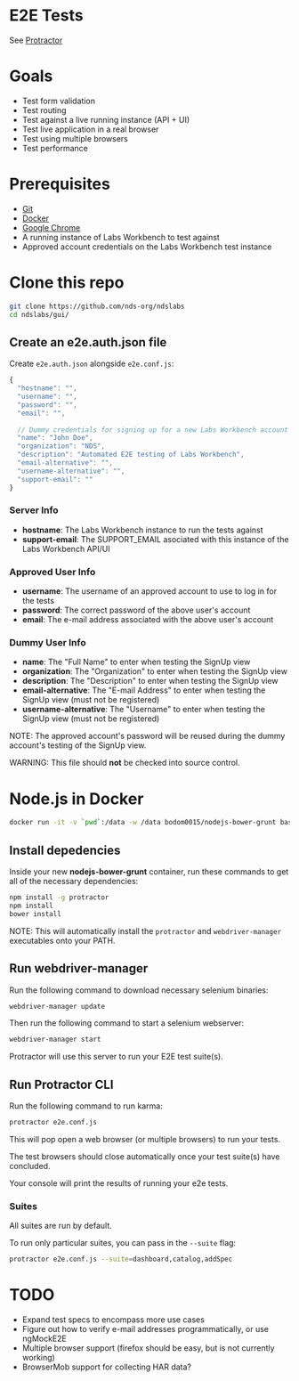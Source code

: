 # E2E Tests

See [Protractor](https://github.com/angular/protractor)

# Goals
* Test form validation
* Test routing
* Test against a live running instance (API + UI)
* Test live application in a real browser
* Test using multiple browsers
* Test performance

# Prerequisites
* [Git](https://git-scm.com/)
* [Docker](https://www.docker.com/)
* [Google Chrome](https://www.google.com/chrome/browser/desktop/)
* A running instance of Labs Workbench to test against
* Approved account credentials on the Labs Workbench test instance

# Clone this repo
```bash
git clone https://github.com/nds-org/ndslabs
cd ndslabs/gui/
```

## Create an e2e.auth.json file
Create `e2e.auth.json` alongside `e2e.conf.js`:
```javascript
{
  "hostname": "",
  "username": "",
  "password": "",
  "email": "",
    
  // Dummy credentials for signing up for a new Labs Workbench account
  "name": "John Doe",
  "organization": "NDS",
  "description": "Automated E2E testing of Labs Workbench",
  "email-alternative": "",
  "username-alternative": "",
  "support-email": ""
}
```

### Server Info
* **hostname**: The Labs Workbench instance to run the tests against
* **support-email**: The SUPPORT_EMAIL asociated with this instance of the Labs Workbench API/UI

### Approved User Info
* **username**: The username of an approved account to use to log in for the tests
* **password**: The correct password of the above user's account
* **email**: The e-mail address associated with the above user's account

### Dummy User Info
* **name**: The "Full Name" to enter when testing the SignUp view
* **organization**: The "Organization" to enter when testing the SignUp view
* **description**: The "Description" to enter when testing the SignUp view
* **email-alternative**: The "E-mail Address" to enter when testing the SignUp view (must not be registered)
* **username-alternative**: The "Username" to enter when testing the SignUp view (must not be registered)

NOTE: The approved account's password will be reused during the dummy account's testing of the SignUp view.

WARNING: This file should **not** be checked into source control.


# Node.js in Docker
```bash
docker run -it -v `pwd`:/data -w /data bodom0015/nodejs-bower-grunt bash
```

## Install depedencies
Inside your new **nodejs-bower-grunt** container, run these commands to get all of the necessary dependencies:
```bash
npm install -g protractor
npm install
bower install
```

NOTE: This will automatically install the `protractor` and `webdriver-manager` executables onto your PATH.

## Run webdriver-manager
Run the following command to download necessary selenium binaries:
```bash
webdriver-manager update
```

Then run the following command to start a selenium webserver:
```bash
webdriver-manager start
```

Protractor will use this server to run your E2E test suite(s).

## Run Protractor CLI
Run the following command to run karma:
```bash
protractor e2e.conf.js
```

This will pop open a web browser (or multiple browsers) to run your tests.

The test browsers should close automatically once your test suite(s) have concluded.

Your console will print the results of running your e2e tests.

### Suites
All suites are run by default.

To run only particular suites, you can pass in the `--suite` flag:
```bash
protractor e2e.conf.js --suite=dashboard,catalog,addSpec
```

# TODO
* Expand test specs to encompass more use cases
* Figure out how to verify e-mail addresses programmatically, or use ngMockE2E
* Multiple browser support (firefox should be easy, but is not currently working)
* BrowserMob support for collecting HAR data?

